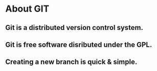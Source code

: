 # About GIT
## Git is a distributed version control system.
## Git is free software disributed under the GPL.
## Creating a new branch is quick & simple.
